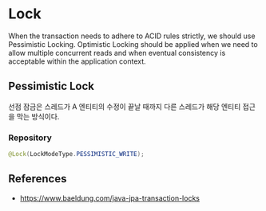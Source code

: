 # Lock

When the transaction needs to adhere to ACID rules strictly, we should use Pessimistic Locking. Optimistic Locking should be applied when we need to allow multiple concurrent reads and when eventual consistency is acceptable within the application context.

## Pessimistic Lock

선점 잠금은 스레드가 A 엔티티의 수정이 끝날 때까지 다른 스레드가 해당 엔티티 접근을 막는 방식이다. 

### Repository 

~~~java
@Lock(LockModeType.PESSIMISTIC_WRITE);
~~~


## References 
- https://www.baeldung.com/java-jpa-transaction-locks